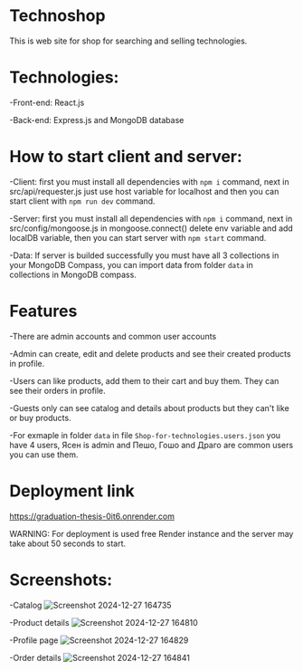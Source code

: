 # Technoshop
This is web site for shop for searching and selling technologies.
# Technologies:
-Front-end: React.js

-Back-end: Express.js and MongoDB database
# How to start client and server:
-Client: first you must install all dependencies with `npm i` command, next in src/api/requester.js just use host variable for localhost and then you can start client with `npm run dev` command.

-Server: first you must install all dependencies with `npm i` command, next in src/config/mongoose.js in mongoose.connect() delete env variable and add localDB variable, then you can start server with `npm start` command.

-Data: If server is builded successfully you must have all 3 collections in your MongoDB Compass, you can import data from folder `data` in collections in MongoDB compass.
# Features
-There are admin accounts and common user accounts

-Admin can create, edit and delete products and see their created products in profile.

-Users can like products, add them to their cart and buy them. They can see their orders in profile.

-Guests only can see catalog and details about products but they can't like or buy products.

-For exmaple in folder `data` in file `Shop-for-technologies.users.json` you have 4 users, Ясен is admin and Пешо, Гошо and Драго are common users you can use them.
# Deployment link
https://graduation-thesis-0it6.onrender.com

WARNING: For deployment is used free Render instance and the server may take about 50 seconds to start.
# Screenshots:
-Catalog
![Screenshot 2024-12-27 164735](https://github.com/user-attachments/assets/71c3b577-07a4-4f20-997b-76041c3ea143)

-Product details
![Screenshot 2024-12-27 164810](https://github.com/user-attachments/assets/5c241c25-72fa-4188-aaba-a9cfef133e4d)

-Profile page
![Screenshot 2024-12-27 164829](https://github.com/user-attachments/assets/826986c0-c6c1-4145-8dc6-8570edee184b)

-Order details
![Screenshot 2024-12-27 164841](https://github.com/user-attachments/assets/3d28a625-d137-4296-b6d2-d2d2a643b447)




 
